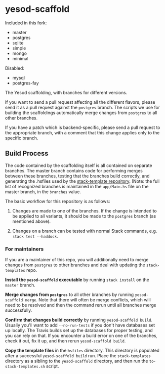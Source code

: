 yesod-scaffold
==============

Included in this fork:
* master
* postgres
* sqlite
* simple
* mongo
* minimal

Disabled:
* mysql
* postgres-fay

The Yesod scaffolding, with branches for different versions.

If you want to send a pull request affecting all the different
flavors, please send it as a pull request against the `postgres`
branch. The scripts we use for building the scaffoldings automatically
merge changes from `postgres` to all other branches.

If you have a patch which is backend-specific, please send a pull
request to the appropriate branch, with a comment that this change
applies only to the specific branch.

Build Process
-------------

The code contained by the scaffolding itself is all contained on
separate branches. The master branch contains code for performing
merges between these branches, testing that the branches build
correctly, and generating the .hsfiles used by the
[stack-template repository](https://github.com/commercialhaskell/stack-templates). (Note:
the full list of recognized branches is maintained in the
`app/Main.hs` file on the master branch, in the `branches` value.

The basic workflow for this repository is as follows:

1. Changes are made to one of the branches. If the change is intended
   to be applied to all variants, it should be made to the `postgres`
   branch (as mentioned above).

2. Changes on a branch can be tested with normal Stack commands,
   e.g. `stack test --haddock`.

### For maintainers

If you are a maintainer of this repo, you will additionally need to
merge changes from `postgres` to other branches and deal with updating
the `stack-templates` repo.

__Install the `yesod-scaffold` executable__ by running `stack install`
on the `master` branch.

__Merge changes from `postgres`__ to all other branches by running
`yesod-scaffold merge`. Note that there will often be merge conflicts,
which will need to be resolved and then the command rerun until all
branches merge successfully.

__Confirm that changes build correctly__ by running `yesod-scaffold
build`. Usually you'll want to add `--no-run-tests` if you don't have
databases set up locally. The Travis builds set up the databases for
proper testing, and you can rely on that. If you encounter a build
error on one of the branches, check it out, fix it up, and then rerun
`yesod-scaffold build`.

__Copy the template files__ in the `hsfiles` directory. This directory
is populated after a successful `yesod-scaffold build` run. Place the
`stack-templates` directory as a sibling to the `yesod-scaffold`
directory, and then run the `to-stack-templates.sh` script.
